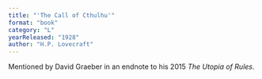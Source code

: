 ```yaml
---
title: "'The Call of Cthulhu'"
format: "book"
category: "L"
yearReleased: "1928"
author: "H.P. Lovecraft"
---
```

Mentioned by David Graeber in an endnote to his 2015 _The Utopia of Rules_.

